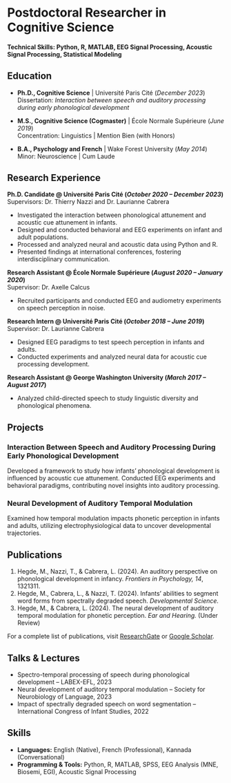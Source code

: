 # Postdoctoral Researcher in Cognitive Science

#### Technical Skills: Python, R, MATLAB, EEG Signal Processing, Acoustic Signal Processing, Statistical Modeling

## Education
- **Ph.D., Cognitive Science** | Université Paris Cité (_December 2023_)  
  Dissertation: *Interaction between speech and auditory processing during early phonological development*

- **M.S., Cognitive Science (Cogmaster)** | École Normale Supérieure (_June 2019_)  
  Concentration: Linguistics | Mention Bien (with Honors)

- **B.A., Psychology and French** | Wake Forest University (_May 2014_)  
  Minor: Neuroscience | Cum Laude

## Research Experience
**Ph.D. Candidate @ Université Paris Cité (_October 2020 – December 2023_)**  
Supervisors: Dr. Thierry Nazzi and Dr. Laurianne Cabrera  
- Investigated the interaction between phonological attunement and acoustic cue attunement in infants.
- Designed and conducted behavioral and EEG experiments on infant and adult populations.  
- Processed and analyzed neural and acoustic data using Python and R.  
- Presented findings at international conferences, fostering interdisciplinary communication.

**Research Assistant @ École Normale Supérieure (_August 2020 – January 2020_)**  
Supervisor: Dr. Axelle Calcus  
- Recruited participants and conducted EEG and audiometry experiments on speech perception in noise.  

**Research Intern @ Université Paris Cité (_October 2018 – June 2019_)**  
Supervisor: Dr. Laurianne Cabrera  
- Designed EEG paradigms to test speech perception in infants and adults.  
- Conducted experiments and analyzed neural data for acoustic cue processing development.

**Research Assistant @ George Washington University (_March 2017 – August 2017_)**  
- Analyzed child-directed speech to study linguistic diversity and phonological phenomena.  

## Projects
### Interaction Between Speech and Auditory Processing During Early Phonological Development  
Developed a framework to study how infants’ phonological development is influenced by acoustic cue attunement. Conducted EEG experiments and behavioral paradigms, contributing novel insights into auditory processing. 

### Neural Development of Auditory Temporal Modulation  
Examined how temporal modulation impacts phonetic perception in infants and adults, utilizing electrophysiological data to uncover developmental trajectories.

## Publications
1. Hegde, M., Nazzi, T., & Cabrera, L. (2024). An auditory perspective on phonological development in infancy. *Frontiers in Psychology, 14*, 1321311.  
2. Hegde, M., Cabrera, L., & Nazzi, T. (2024). Infants’ abilities to segment word forms from spectrally degraded speech. *Developmental Science.*  
3. Hegde, M., & Cabrera, L. (2024). The neural development of auditory temporal modulation for phonetic perception. *Ear and Hearing.* (Under Review)

For a complete list of publications, visit [ResearchGate](#) or [Google Scholar](#).

## Talks & Lectures
- Spectro-temporal processing of speech during phonological development – LABEX-EFL, 2023  
- Neural development of auditory temporal modulation – Society for Neurobiology of Language, 2023  
- Impact of spectrally degraded speech on word segmentation – International Congress of Infant Studies, 2022  

## Skills
- **Languages:** English (Native), French (Professional), Kannada (Conversational)  
- **Programming & Tools:** Python, R, MATLAB, SPSS, EEG Analysis (MNE, Biosemi, EGI), Acoustic Signal Processing  
